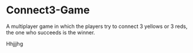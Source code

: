 # Connect3-Game
A multiplayer game in which the players try to connect 3 yellows or 3 reds, the one who succeeds is the winner.

Hhjjjhg

